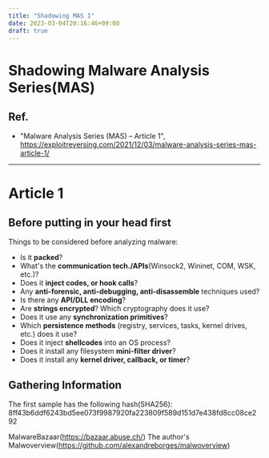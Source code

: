 ```yaml
---
title: "Shadowing MAS 1"
date: 2023-03-04T20:16:46+09:00
draft: true
---
```


# Shadowing Malware Analysis Series(MAS)

## Ref.
- "Malware Analysis Series (MAS) – Article 1", https://exploitreversing.com/2021/12/03/malware-analysis-series-mas-article-1/

---
# Article 1

## Before putting in your head first 

Things to be considered before analyzing malware:
- Is it **packed**?
- What's the **communication tech./APIs**(Winsock2, Wininet, COM, WSK, etc.)?
- Does it **inject codes, or hook calls**?
- Any **anti-forensic, anti-debugging, anti-disassemble** techniques used?
- Is there any **API/DLL encoding**?
- Are **strings encrypted**? Which cryptography does it use?
- Does it use any **synchronization primitives**?
- Which **persistence methods** (registry, services, tasks, kernel drives, etc.) does it use?
- Does it inject **shellcodes** into an OS process?
- Does it install any filesystem **mini-filter driver**?
- Does it install any **kernel driver, callback, or timer**?

## Gathering Information 

The first sample has the following hash(SHA256):  8ff43b6ddf6243bd5ee073f9987920fa223809f589d151d7e438fd8cc08ce292

MalwareBazaar(https://bazaar.abuse.ch/)
The author's Malwoverview(https://github.com/alexandreborges/malwoverview)